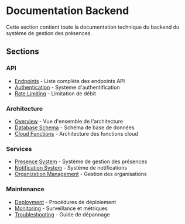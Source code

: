 # Documentation Backend

Cette section contient toute la documentation technique du backend du système de gestion des présences.

## Sections

### API
- [Endpoints](api/endpoints.md) - Liste complète des endpoints API
- [Authentication](api/authentication.md) - Système d'authentification
- [Rate Limiting](api/rate-limiting.md) - Limitation de débit

### Architecture
- [Overview](architecture/overview.md) - Vue d'ensemble de l'architecture
- [Database Schema](architecture/database-schema.md) - Schéma de base de données
- [Cloud Functions](architecture/cloud-functions.md) - Architecture des fonctions cloud

### Services
- [Presence System](services/presence-system.md) - Système de gestion des présences
- [Notification System](services/notification-system.md) - Système de notifications
- [Organization Management](services/organization-management.md) - Gestion des organisations

### Maintenance
- [Deployment](maintenance/deployment.md) - Procédures de déploiement
- [Monitoring](maintenance/monitoring.md) - Surveillance et métriques
- [Troubleshooting](maintenance/troubleshooting.md) - Guide de dépannage